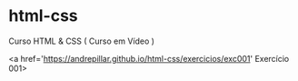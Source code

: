 # html-css
 Curso HTML & CSS ( Curso em Vídeo )

 <a href='https://andrepillar.github.io/html-css/exercicios/exc001' Exercício 001>
